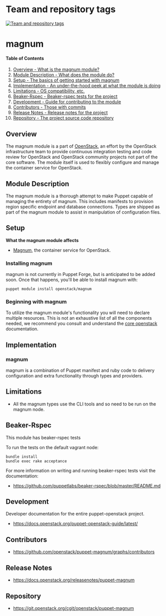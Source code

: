 Team and repository tags
========================

[![Team and repository tags](https://governance.openstack.org/tc/badges/puppet-magnum.svg)](https://governance.openstack.org/tc/reference/tags/index.html)

<!-- Change things from this point on -->

magnum
======

#### Table of Contents

1. [Overview - What is the magnum module?](#overview)
2. [Module Description - What does the module do?](#module-description)
3. [Setup - The basics of getting started with magnum](#setup)
4. [Implementation - An under-the-hood peek at what the module is doing](#implementation)
5. [Limitations - OS compatibility, etc.](#limitations)
6. [Beaker-Rspec - Beaker-rspec tests for the project](#beaker-rpsec)
7. [Development - Guide for contributing to the module](#development)
8. [Contributors - Those with commits](#contributors)
9. [Release Notes - Release notes for the project](#release-notes)
10. [Repository - The project source code repository](#repository)

Overview
--------

The magnum module is a part of [OpenStack](https://opendev.org/openstack), an effort by the OpenStack infrastructure team to provide continuous integration testing and code review for OpenStack and OpenStack community projects not part of the core software.  The module itself is used to flexibly configure and manage the container service for OpenStack.

Module Description
------------------

The magnum module is a thorough attempt to make Puppet capable of managing the entirety of magnum.  This includes manifests to provision region specific endpoint and database connections.  Types are shipped as part of the magnum module to assist in manipulation of configuration files.

Setup
-----

**What the magnum module affects**

* [Magnum](https://docs.openstack.org/magnum/latest/), the container service for OpenStack.

### Installing magnum

magnum is not currently in Puppet Forge, but is anticipated to be added soon.  Once that happens, you'll be able to install magnum with:

```shell
puppet module install openstack/magnum
```

### Beginning with magnum

To utilize the magnum module's functionality you will need to declare multiple resources. This is not an exhaustive list of all the components needed, we recommend you consult and understand the [core openstack](http://docs.openstack.org) documentation.

Implementation
--------------

### magnum

magnum is a combination of Puppet manifest and ruby code to delivery configuration and extra functionality through types and providers.

Limitations
-----------

* All the magnum types use the CLI tools and so need to be run on the magnum node.

Beaker-Rspec
------------

This module has beaker-rspec tests

To run the tests on the default vagrant node:

```shell
bundle install
bundle exec rake acceptance
```

For more information on writing and running beaker-rspec tests visit the documentation:

* https://github.com/puppetlabs/beaker-rspec/blob/master/README.md

Development
-----------

Developer documentation for the entire puppet-openstack project.

* https://docs.openstack.org/puppet-openstack-guide/latest/

Contributors
------------

* https://github.com/openstack/puppet-magnum/graphs/contributors

Release Notes
-------------

* https://docs.openstack.org/releasenotes/puppet-magnum

Repository
----------

* https://git.openstack.org/cgit/openstack/puppet-magnum
